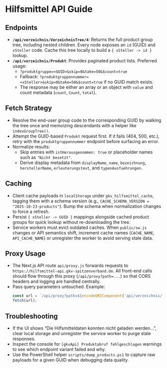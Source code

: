 # Hilfsmittel API Guide

## Endpoints
- **`/api/verzeichnis/VerzeichnisTree/4`**: Returns the full product group tree, including nested children. Every node exposes an `id` (GUID) and `xSteller` code. Cache this tree locally to build a `{ xSteller -> id }` lookup.
- **`/api/verzeichnis/Produkt`**: Provides paginated product lists. Preferred usage:
  - `?produktgruppe=<GUID>&skip=0&take=50&$count=true`
  - Fallback: `?produktgruppennummer=<xSteller>&skip=0&take=50&$count=true` if no GUID match exists.
  - The response may be either an array or an object with `value` and count metadata (`count`, `Count`, `total`).

## Fetch Strategy
- Resolve the end-user group code to the corresponding GUID by walking the tree once and memoizing descendants with a helper like `indexGroupTree()`.
- Attempt the GUID-based `Produkt` request first. If it fails (404, 500, etc.), retry with the `produktgruppennummer` endpoint before surfacing an error.
- Normalize results:
  - Skip entries with `istHerausgenommen: true` or placeholder names such as `"Nicht besetzt"`.
  - Derive display metadata from `displayName`, `name`, `bezeichnung`, `herstellerName`, `erleuterungstext`, and `typenAusfuehrungen`.

## Caching
- Client cache payloads in `localStorage` under `gkv_hilfsmittel_cache`, tagging them with a schema version (e.g., `CACHE_SCHEMA_VERSION = "2025-10-23-products"`). Bump the schema when normalization changes to force a refresh.
- Persist `{ xSteller -> GUID }` mappings alongside cached product groups for quick lookup without re-downloading the tree.
- Service workers must evict outdated caches. When `public/sw.js` changes or API semantics shift, increment cache names (`CACHE_NAME`, `API_CACHE_NAME`) or unregister the worker to avoid serving stale data.

## Proxy Usage
- The Next.js API route `api/proxy.js` forwards requests to `https://hilfsmittel-api.gkv-spitzenverband.de`. All front-end calls should flow through this proxy (`/api/proxy?path=...`) so that CORS headers and logging are handled centrally.
- Pass query parameters untouched. Example:
  ```js
  const url = `/api/proxy?path=${encodeURIComponent('api/verzeichnis/Produkt')}&produktgruppe=${guid}&skip=0&take=50&$count=true`;
  fetch(url);
  ```

## Troubleshooting
- If the UI shows “Die Hilfsmitteldaten konnten nicht geladen werden…”, clear local storage and unregister the service worker to purge stale responses.
- Inspect the console for `[gkvApi] Produktabruf fehlgeschlagen` warnings to see which endpoint variant failed and why.
- Use the PowerShell helper `scripts/dump_products.ps1` to capture raw payloads for a given GUID when debugging data quality.
